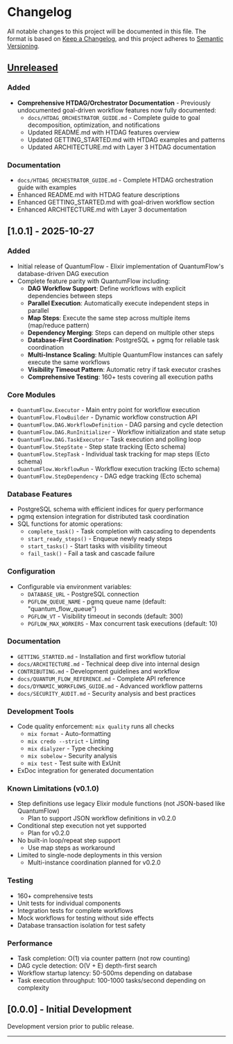 # Changelog

All notable changes to this project will be documented in this file.
The format is based on [Keep a Changelog](https://keepachangelog.com/en/1.0.0/),
and this project adheres to [Semantic Versioning](https://semver.org/spec/v2.0.0.html).

## [Unreleased]

### Added

- **Comprehensive HTDAG/Orchestrator Documentation** - Previously undocumented goal-driven workflow features now fully documented:
  - `docs/HTDAG_ORCHESTRATOR_GUIDE.md` - Complete guide to goal decomposition, optimization, and notifications
  - Updated README.md with HTDAG features overview
  - Updated GETTING_STARTED.md with HTDAG examples and patterns
  - Updated ARCHITECTURE.md with Layer 3 HTDAG documentation

### Documentation

- `docs/HTDAG_ORCHESTRATOR_GUIDE.md` - Complete HTDAG orchestration guide with examples
- Enhanced README.md with HTDAG feature descriptions
- Enhanced GETTING_STARTED.md with goal-driven workflow section
- Enhanced ARCHITECTURE.md with Layer 3 documentation

## [1.0.1] - 2025-10-27

### Added

- Initial release of QuantumFlow - Elixir implementation of QuantumFlow's database-driven DAG execution
- Complete feature parity with QuantumFlow including:
  - **DAG Workflow Support**: Define workflows with explicit dependencies between steps
  - **Parallel Execution**: Automatically execute independent steps in parallel
  - **Map Steps**: Execute the same step across multiple items (map/reduce pattern)
  - **Dependency Merging**: Steps can depend on multiple other steps
  - **Database-First Coordination**: PostgreSQL + pgmq for reliable task coordination
  - **Multi-Instance Scaling**: Multiple QuantumFlow instances can safely execute the same workflows
  - **Visibility Timeout Pattern**: Automatic retry if task executor crashes
  - **Comprehensive Testing**: 160+ tests covering all execution paths

### Core Modules

- `QuantumFlow.Executor` - Main entry point for workflow execution
- `QuantumFlow.FlowBuilder` - Dynamic workflow construction API
- `QuantumFlow.DAG.WorkflowDefinition` - DAG parsing and cycle detection
- `QuantumFlow.DAG.RunInitializer` - Workflow initialization and state setup
- `QuantumFlow.DAG.TaskExecutor` - Task execution and polling loop
- `QuantumFlow.StepState` - Step state tracking (Ecto schema)
- `QuantumFlow.StepTask` - Individual task tracking for map steps (Ecto schema)
- `QuantumFlow.WorkflowRun` - Workflow execution tracking (Ecto schema)
- `QuantumFlow.StepDependency` - DAG edge tracking (Ecto schema)

### Database Features

- PostgreSQL schema with efficient indices for query performance
- pgmq extension integration for distributed task coordination
- SQL functions for atomic operations:
  - `complete_task()` - Task completion with cascading to dependents
  - `start_ready_steps()` - Enqueue newly ready steps
  - `start_tasks()` - Start tasks with visibility timeout
  - `fail_task()` - Fail a task and cascade failure

### Configuration

- Configurable via environment variables:
  - `DATABASE_URL` - PostgreSQL connection
  - `PGFLOW_QUEUE_NAME` - pgmq queue name (default: "quantum_flow_queue")
  - `PGFLOW_VT` - Visibility timeout in seconds (default: 300)
  - `PGFLOW_MAX_WORKERS` - Max concurrent task executions (default: 10)

### Documentation

- `GETTING_STARTED.md` - Installation and first workflow tutorial
- `docs/ARCHITECTURE.md` - Technical deep dive into internal design
- `CONTRIBUTING.md` - Development guidelines and workflow
- `docs/QUANTUM_FLOW_REFERENCE.md` - Complete API reference
- `docs/DYNAMIC_WORKFLOWS_GUIDE.md` - Advanced workflow patterns
- `docs/SECURITY_AUDIT.md` - Security analysis and best practices

### Development Tools

- Code quality enforcement: `mix quality` runs all checks
  - `mix format` - Auto-formatting
  - `mix credo --strict` - Linting
  - `mix dialyzer` - Type checking
  - `mix sobelow` - Security analysis
  - `mix test` - Test suite with ExUnit
- ExDoc integration for generated documentation

### Known Limitations (v0.1.0)

- Step definitions use legacy Elixir module functions (not JSON-based like QuantumFlow)
  - Plan to support JSON workflow definitions in v0.2.0
- Conditional step execution not yet supported
  - Plan for v0.2.0
- No built-in loop/repeat step support
  - Use map steps as workaround
- Limited to single-node deployments in this version
  - Multi-instance coordination planned for v0.2.0

### Testing

- 160+ comprehensive tests
- Unit tests for individual components
- Integration tests for complete workflows
- Mock workflows for testing without side effects
- Database transaction isolation for test safety

### Performance

- Task completion: O(1) via counter pattern (not row counting)
- DAG cycle detection: O(V + E) depth-first search
- Workflow startup latency: 50-500ms depending on database
- Task execution throughput: 100-1000 tasks/second depending on complexity

## [0.0.0] - Initial Development

Development version prior to public release.

---

[Unreleased]: https://github.com/mikkihugo/quantum_flow
[0.1.0]: https://github.com/mikkihugo/quantum_flow/releases/tag/v0.1.0
